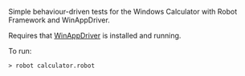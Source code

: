 Simple behaviour-driven tests for the Windows Calculator with Robot Framework and WinAppDriver.

Requires that [WinAppDriver](https://github.com/microsoft/WinAppDriver) is installed and running.

To run:
```
> robot calculator.robot
```
